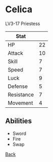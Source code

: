 # Celica

LV3-17 Priestess

| Stat       | <!-- --> |
| ---------- | -------- |
| HP         | 22       |
| Attack     | 10       |
| Skill      | 7        |
| Speed      | 7        |
| Luck       | 9        |
| Defense    | 5        |
| Resistance | 7        |
| Movement   | 4        |

## Abilities

- Sword
- Fire
- Swap

[Back](README.md)
